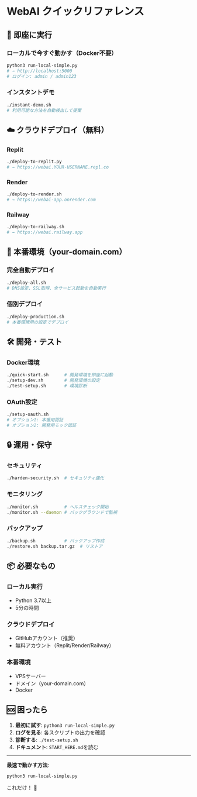 # WebAI クイックリファレンス

## 🚀 即座に実行

### ローカルで今すぐ動かす（Docker不要）
```bash
python3 run-local-simple.py
# → http://localhost:5000
# ログイン: admin / admin123
```

### インスタントデモ
```bash
./instant-demo.sh
# 利用可能な方法を自動検出して提案
```

## ☁️ クラウドデプロイ（無料）

### Replit
```bash
./deploy-to-replit.py
# → https://webai.YOUR-USERNAME.repl.co
```

### Render
```bash
./deploy-to-render.sh
# → https://webai-app.onrender.com
```

### Railway
```bash
./deploy-to-railway.sh
# → https://webai.railway.app
```

## 🏢 本番環境（your-domain.com）

### 完全自動デプロイ
```bash
./deploy-all.sh
# DNS設定、SSL取得、全サービス起動を自動実行
```

### 個別デプロイ
```bash
./deploy-production.sh
# 本番環境用の設定でデプロイ
```

## 🛠️ 開発・テスト

### Docker環境
```bash
./quick-start.sh      # 開発環境を即座に起動
./setup-dev.sh        # 開発環境の設定
./test-setup.sh       # 環境診断
```

### OAuth設定
```bash
./setup-oauth.sh
# オプション1: 本番用認証
# オプション2: 開発用モック認証
```

## 🔒 運用・保守

### セキュリティ
```bash
./harden-security.sh  # セキュリティ強化
```

### モニタリング
```bash
./monitor.sh          # ヘルスチェック開始
./monitor.sh --daemon # バックグラウンドで監視
```

### バックアップ
```bash
./backup.sh           # バックアップ作成
./restore.sh backup.tar.gz  # リストア
```

## 📦 必要なもの

### ローカル実行
- Python 3.7以上
- 5分の時間

### クラウドデプロイ
- GitHubアカウント（推奨）
- 無料アカウント（Replit/Render/Railway）

### 本番環境
- VPSサーバー
- ドメイン（your-domain.com）
- Docker

## 🆘 困ったら

1. **最初に試す**: `python3 run-local-simple.py`
2. **ログを見る**: 各スクリプトの出力を確認
3. **診断する**: `./test-setup.sh`
4. **ドキュメント**: `START_HERE.md`を読む

---

**最速で動かす方法**: 
```bash
python3 run-local-simple.py
```
これだけ！ 🎉